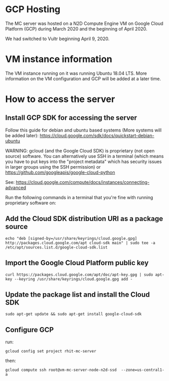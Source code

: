 # GCP Hosting
The MC server was hosted on a N2D Compute Engine VM on Google Cloud Platform (GCP) during March 2020 and the beginning of April 2020.

We had switched to Vultr beginning April 9, 2020.

# VM instance information
The VM instance running on it was running Ubuntu 18.04 LTS. More information on the VM configuration and GCP will be added at a later time. 

# How to access the server

## Install GCP SDK for accessing the server
Follow this guide for debian and ubuntu based systems (More systems will be added later): https://cloud.google.com/sdk/docs/quickstart-debian-ubuntu

WARNING: gcloud (and the Google Cloud SDK) is proprietary (not open source) software. You can alternatively use
SSH in a terminal (which means you have to put keys into the "project metadata" which has security issues in larger
groups using the SSH permission) or https://github.com/googleapis/google-cloud-python

See: https://cloud.google.com/compute/docs/instances/connecting-advanced

Run the following commands in a terminal that you're fine with running proprietary software on:

## Add the Cloud SDK distribution URI as a package source
~~~
echo "deb [signed-by=/usr/share/keyrings/cloud.google.gpg] http://packages.cloud.google.com/apt cloud-sdk main" | sudo tee -a /etc/apt/sources.list.d/google-cloud-sdk.list
~~~
## Import the Google Cloud Platform public key
~~~
curl https://packages.cloud.google.com/apt/doc/apt-key.gpg | sudo apt-key --keyring /usr/share/keyrings/cloud.google.gpg add -
~~~

## Update the package list and install the Cloud SDK
~~~
sudo apt-get update && sudo apt-get install google-cloud-sdk
~~~
## Configure GCP
run:
~~~
gcloud config set project rhit-mc-server
~~~
then:
~~~
gcloud compute ssh root@vm-mc-server-node-n2d-ssd  --zone=us-central1-a
~~~

